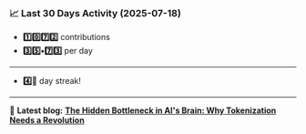 <!--START_STATS-->
### 📈 Last 30 Days Activity (2025-07-18)  
- **1️⃣0️⃣7️⃣2️⃣** contributions  
- **3️⃣5️⃣•7️⃣3️⃣** per day
---
- **4️⃣🎱** day streak!
---
📝 **Latest blog:** [**The Hidden Bottleneck in AI's Brain: Why Tokenization Needs a Revolution**](https://andriak.com/blog/tokenization-revolution)
<!--END_STATS-->

